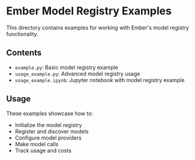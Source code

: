 # Ember Model Registry Examples

This directory contains examples for working with Ember's model registry functionality.

## Contents

- `example.py`: Basic model registry example
- `usage_example.py`: Advanced model registry usage
- `usage_example.ipynb`: Jupyter notebook with model registry example

## Usage

These examples showcase how to:
- Initialize the model registry
- Register and discover models
- Configure model providers
- Make model calls
- Track usage and costs